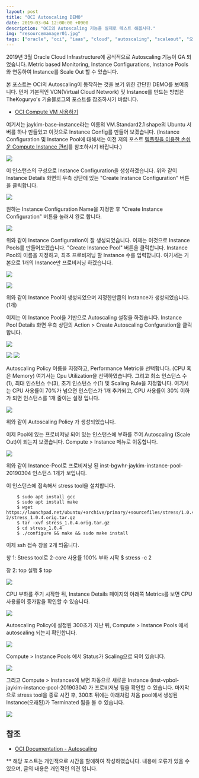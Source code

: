 ```yaml
---
layout: post
title: "OCI Autoscaling DEMO"
date: 2019-03-04 12:00:00 +0900
description: "OCI의 Autoscaling 기능을 실제로 테스트 해봅시다."
img: "resourcemanager01.jpg"
tags: ["oracle", "oci", "iaas", "cloud", "autoscaling", "scaleout", "오토스케일", "오토스케일링", "metric", "demo","oracle cloud", "오라클 클라우드"] 
---
```


2019년 3월 Oracle Cloud Infrastructure에 공식적으로 Autoscaling 기능이 GA 되었습니다.
Metric based Monitoring, Instance Configurations, Instance Pools와 연동하여 Instance를 Scale Out 할 수 있습니다.

본 포스트는 OCI의 Autoscaling이 동작하는 것을 보기 위한 간단한 DEMO를 보여줍니다.
먼저 기본적인 VCN(Virtual Cloud Network) 및 Instance를 만드는 방법은 TheKoguryo's 기술블로그의 포스트를 참조하시기 바랍니다.

- [OCI Compute VM 사용하기](https://thekoguryo.github.io/oci/chapter03/)


여기서는 jaykim-base-instance라는 이름의 VM.Standard2.1 shape의 Ubuntu 서버를 하나 만들었고 이것으로 Instance Config를 만들어 보겠습니다.
(Instance Configuration 및 Instance Pool에 대해서는 이전 저의 포스트 [템플릿을 이용한 손쉬운 Compute Instance 관리](https://docs.cloud.oracle.com/iaas/Content/Compute/Tasks/autoscalinginstancepools.htm)를 참조하시기 바랍니다.)

![]({{site.baseurl}}/assets/img/autoscaling01.png)

이 인스턴스의 구성으로 Instance Configuration을 생성하겠습니다.
위와 같이 Instance Details 화면의 우측 상단에 있는 "Create Instance Configuration" 버튼을 클릭합니다.

![]({{site.baseurl}}/assets/img/autoscaling02.png)

원하는 Instance Configuration Name을 지정한 후 "Create Instance Configuration" 버튼을 눌러서 완료 합니다.

![]({{site.baseurl}}/assets/img/autoscaling03.png)

위와 같이 Instance Configuration이 잘 생성되었습니다. 이제는 이것으로 Instance Pools를 만들어보겠습니다.
"Create Instance Pool" 버튼을 클릭합니다. Instance Pool의 이름을 지정하고, 최초 프로비저닝 할 Instance 수를 입력합니다. 여기서는 기본으로 1개의 Instance만 프로비저닝 하겠습니다.

![]({{site.baseurl}}/assets/img/autoscaling04.png)

![]({{site.baseurl}}/assets/img/autoscaling05.png)

위와 같이 Instance Pool이 생성되었으며 지정한만큼의 Instance가 생성되었습니다. (1개)

이제는 이 Instance Pool을 기반으로 Autoscaling 설정을 하겠습니다.
Instance Pool Details 화면 우측 상단의 Action > Create Autoscaling Confguration을 클릭합니다.

![]({{site.baseurl}}/assets/img/autoscaling06.png)

![]({{site.baseurl}}/assets/img/autoscaling07.png)
![]({{site.baseurl}}/assets/img/autoscaling08.png)

Autoscaling Policy 이름을 지정하고, Performance Metric을 선택합니다. (CPU 혹은 Memory) 여기서는 Cpu Utilization을 선택하였습니다.
그리고 최소 인스턴스 수(1), 최대 인스턴스 수(3), 초기 인스턴스 수(1) 및 Scaling Rule을 지정합니다.
여기서는 CPU 사용률이 70%가 넘으면 인스턴스가 1개 추가되고, CPU 사용률이 30% 이하가 되면 인스턴스를 1개 줄이는 설정 입니다.

![]({{site.baseurl}}/assets/img/autoscaling09.png)

위와 같이 Autoscaling Policy 가 생성되었습니다.


이제 Pool에 있는 프로비저닝 되어 있는 인스턴스에 부하를 주어 Autoscaling (Scale Out)이 되는지 보겠습니다.
Compute > Instance 메뉴로 이동합니다.

![]({{site.baseurl}}/assets/img/autoscaling10.png)

위와 같이 Instance-Pool로 프로비저닝 된 inst-bgwhr-jaykim-instance-pool-20190304 인스턴스 1개가 보입니다.

이 인스턴스에 접속해서 stress tool을 설치합니다.
~~~
    $ sudo apt install gcc
    $ sudo apt install make
    $ wget https://launchpad.net/ubuntu/+archive/primary/+sourcefiles/stress/1.0.4-2/stress_1.0.4.orig.tar.gz
    $ tar -xvf stress_1.0.4.orig.tar.gz
    $ cd stress_1.0.4
    $ ./configure && make && sudo make install
~~~

이제 ssh 접속 창을 2개 띄웁니다. 

창 1: Stress tool로 2-core 사용률 100% 부하 시작
    $ stress -c 2

창 2: top 실행
    $ top

![]({{site.baseurl}}/assets/img/autoscaling11.png)

CPU 부하를 주기 시작한 뒤, Instance Details 페이지의 아래쪽 Metrics를 보면 CPU 사용률이 증가함을 확인할 수 있습니다.

![]({{site.baseurl}}/assets/img/autoscaling12.png)

Autoscaling Policy에 설정된 300초가 지난 뒤, Compute > Instance Pools 에서 autoscaling 되는지 확인합니다.

![]({{site.baseurl}}/assets/img/autoscaling13.png)

Compute > Instance Pools 에서 Status가 Scaling으로 되어 있습니다.

![]({{site.baseurl}}/assets/img/autoscaling14.png)

그리고 Compute > Instances에 보면 자동으로 새로운 Instance (inst-vpbol-jaykim-instance-pool-20190304) 가 프로비저닝 됨을 확인할 수 있습니다.
마지막으로 stress tool을 종료 시킨 후, 300초 뒤에는 아래처럼 처음 pool에서 생성된 Instance(오래된)가 Terminated 됨을 볼 수 있습니다.

![]({{site.baseurl}}/assets/img/autoscaling15.png)



## 참조
- [OCI Documentation - Autoscaling](https://docs.cloud.oracle.com/iaas/Content/Compute/Tasks/autoscalinginstancepools.htm)


** 해당 포스트는 개인적으로 시간을 할애하여 작성하였습니다. 내용에 오류가 있을 수 있으며, 글의 내용은 개인적인 의견 입니다.